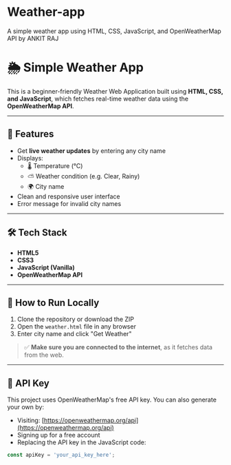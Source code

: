 # Weather-app
 A simple weather app using HTML, CSS, JavaScript, and OpenWeatherMap API by ANKIT RAJ
# 🌦️ Simple Weather App

This is a beginner-friendly Weather Web Application built using **HTML, CSS, and JavaScript**, which fetches real-time weather data using the **OpenWeatherMap API**.

---

## 🚀 Features

- Get **live weather updates** by entering any city name
- Displays:
  - 🌡️ Temperature (°C)
  - ⛅ Weather condition (e.g. Clear, Rainy)
  - 🌍 City name
- Clean and responsive user interface
- Error message for invalid city names

---

## 🛠️ Tech Stack

- **HTML5**
- **CSS3**
- **JavaScript (Vanilla)**
- **OpenWeatherMap API**

---

## 🔧 How to Run Locally

1. Clone the repository or download the ZIP
2. Open the `weather.html` file in any browser
3. Enter city name and click "Get Weather"

> ✅ **Make sure you are connected to the internet**, as it fetches data from the web.

---

## 🔑 API Key

This project uses OpenWeatherMap's free API key. You can also generate your own by:

- Visiting: [https://openweathermap.org/api](https://openweathermap.org/api)
- Signing up for a free account
- Replacing the API key in the JavaScript code:

```javascript
const apiKey = 'your_api_key_here';
